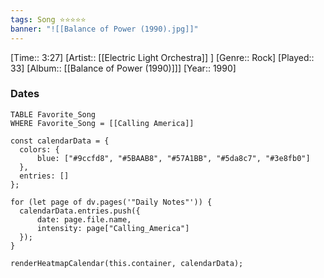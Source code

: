 ```yaml
---
tags: Song ⭐⭐⭐⭐⭐ 
banner: "![[Balance of Power (1990).jpg]]"
---
```

[Time:: 3:27]
[Artist:: [[Electric Light Orchestra]] ]
[Genre:: Rock]
[Played:: 33]
[Album:: [[Balance of Power (1990)]]]
[Year:: 1990]
### Dates
````dataview
TABLE Favorite_Song
WHERE Favorite_Song = [[Calling America]]
````

  ```dataviewjs
const calendarData = { 
	colors: { 
		blue: ["#9ccfd8", "#5BAAB8", "#57A1BB", "#5da8c7", "#3e8fb0"] 
	}, 
	entries: [] 
}; 

for (let page of dv.pages('"Daily Notes"')) { 
	calendarData.entries.push({ 
		date: page.file.name, 
		intensity: page["Calling_America"]
	}); 
} 

renderHeatmapCalendar(this.container, calendarData);
```
